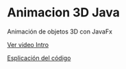 # Animacion 3D Java

Animación de objetos 3D con JavaFx <br>

[Ver video Intro](https://www.youtube.com/watch?v=00YsHqAnE2s)<br>

[Esplicación del código](https://www.youtube.com/watch?v=Zkd9Z86IeKc&t)

